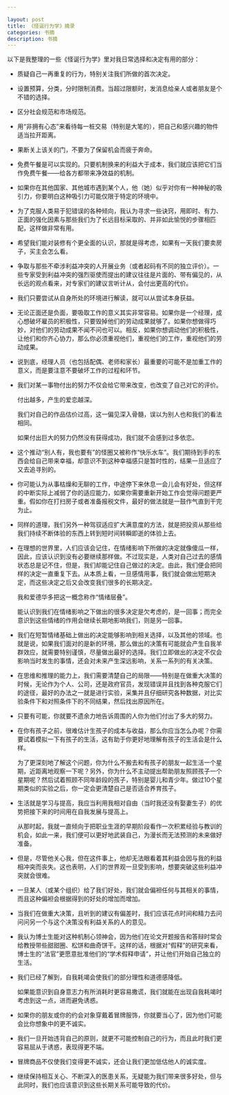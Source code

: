 ```yaml
---

layout: post
title: 《怪诞行为学》摘录
categories: 书摘
description: 书摘
---
```


以下是我整理的一些《怪诞行为学》里对我日常选择和决定有用的部分：

- 质疑自己一再重复的行为，特别关注我们所做的首次决定。

- 设置预算，分类，分时限制消费。当超过限额时，发消息给亲人或者朋友是个不错的选择。

- 区分社会规范和市场规范。

- 用“非拥有心态”来看待每一桩交易（特别是大笔的），把自己和感兴趣的物件适当拉开距离。

- 果断关上该关的门，不要为了保留机会而疲于奔命。

- 免费午餐是可以实现的。只要机制换来的利益大于成本，我们就应该把它们当作免费午餐——给各方都带来净效益的机制。

- 如果你在其他国家、其他城市遇到某个人，他（她）似乎对你有一种神秘的吸引力，你要明白这种吸引力可能仅限于特定的环境中。

- 为了克服人类易于犯错误的各种倾向，我认为寻求一些诀窍，用即时、有力、正面的强化因素与那些我们为了长远目标采取的、并非如此愉悦的步骤相匹配，这样做非常有用。

- 希望我们能对装修有个更全面的认识，那就是得考虑，如果有一天我们要卖房子，买主会怎么看。

- 争取与那些不牵涉利益冲突的人开展业务（或者起码有不同的独立评价）。一些专家受到利益冲突的强烈驱使而提出的建议往往是片面的、带有偏见的，从长远的观点看来，对专家们的建议言听计从，会付出更高的代价。

- 我们只要尝试从自身所处的环境进行解读，就可以从尝试本身获益。

- 无论正面还是负面，要吸取工作的意义其实非常容易。如果你是一个经理，成心想破坏雇员的积极性，只要毁掉他们的劳动成果就够了。如果你想做得巧妙，对他们的劳动成果不闻不问也可以。相反，如果你想调动他们的积极性，让他们和你齐心协力，那么你必须重视他们，重视他们的工作，重视他们的劳动成果。

- 说到底，经理人员（也包括配偶、老师和家长）最重要的可能不是加重工作的意义，而是要注意不要破坏工作的过程和环节。

- 我们对某一事物付出的努力不仅会给它带来改变，也改变了自己对它的评价。

  付出越多，产生的爱恋越深。

  我们对自己的作品估价过高，这一偏见深入骨髓，误以为别人也和我们的看法相同。

  如果付出巨大的努力仍然没有获得成功，我们就不会感到过多依恋。

- 这个推动“别人有，我也要有”的怪圈又被称作“快乐水车”。我们期待到手的东西会给自己带来幸福，却意识不到这种幸福感只是暂时性的，结果一旦适应了又去追寻别的。

- 你可能认为从事枯燥和无聊的工作，中途停下来休息一会儿会有好处，但这样的中断实际上减弱了你的适应能力，如果你需要重新开始工作会觉得问题更严重。假如你在打扫房子或者准备报税文件，最好的做法就是一鼓作气直到干完为止。

- 同样的道理，我们另外一种驾驭适应扩大满意度的方法，就是把投资从那些给我们持续不断体验的东西上转到短时间转瞬即逝的体验上去。

- 在理想的世界里，人们应该会记住，在情绪影响下所做的决定就像傻瓜一样，因此，应该认识到没有必要继续那样做。不过现实是，人类对自己过去的感情状态总是记不住，但是，我们却能记住自己做过的决定。由此，我们便会把同样的决定一直重复下去。从本质上看，一旦感情用事，我们就会做出短期决定，而这些决定之后又会改变我们很多的长期决定。

  我和爱德华多把这一概念称作“情绪层叠”。

  能认识到我们在情绪影响之下做出的很多决定是欠考虑的，是一回事；而完全意识到这些情绪的作用会继续长期地影响我们，则是另一回事。

- 我们在短暂情绪基础上做出的决定能够影响到相关选择，以及其他的领域。也就是说，如果我们面对的是新的环境，那么做出的决策有可能就会产生自我羊群效应，就需要特别谨慎，尽量做出最好的选择。我们立即做出的决定不仅会影响当时发生的事情，还会对未来产生深远影响，关系一系列的有关决策。

- 在思维和推理的能力上，我们需要清楚自己的局限——特别是在做重大决策的时候，无论作为个人、公司，还是政府官员，发现错误并且找到各种克服它们的途径，最好的办法之一就是进行实验，采集并且仔细研究各种数据，对比实验条件下和对照条件下的不同结果，然后找出原因所在。

- 只要有可能，你就要不遗余力地告诉周围的人你为他们付出了多大的努力。

- 在你有孩子之前，很难估计生孩子的成本与收益，那么你应当怎么办呢？你需要试着模拟一下有孩子的生活，这有助于你更好地理解有孩子的生活会是什么样。

  为了更深刻地了解这个问题，你为什么不搬去和有孩子的朋友一起生活一个星期，近距离地观察一下呢？另外，你为什么不主动提出帮助朋友照顾孩子一个星期呢？然后试着照顾不同年龄段的孩子，特别是婴儿和青少年。做过10个星期类似的实验之后，你一定会更清楚自己是否适合养育孩子。

- 生活就是学习与提高，我应当利用我相对自由（当时我还没有娶妻生子）的优势把接下来的时间用在自我发展与提高上。

  从那时起，我就一直倾向于把职业生涯的早期阶段看作一次积累经验与教训的机会，如此一来，我们便可以更好地武装自己，为漫长而无法预测的未来做好准备。

- 但是，尽管他关心我，但在这件事上，他却无法眼看着其利益会因与我的利益相冲突而丧失。这也表明，人们的世界观一旦受到影响，想要突破这些利益冲突就会很难。

- 一旦某人（或某个组织）给了我们好处，我们就会偏袒任何与其相关的事情，而且这种偏袒会根据得到的好处的增加而增加。

- 当我们在做重大决策，且听到的建议有偏差时，我们应该花点时间和精力去问问问另一个与这个决策没有利益关系的人的意见。

- 我认为博士生能对这种机制心领神会，因为他们在论文开题报告和答辩时常会给教授带些甜甜圈、松饼和曲奇饼干。这样的话，根据对“假释”的研究来看，博士生的“法官”更愿意批准他们的“学术假释申请”，并让他们开始自己独立的生活。

- 我们已经了解到，自我耗竭会使我们的部分理性和道德感降低。

  如果能意识到自身意志力有所消耗时更容易撒谎，我们就能在出现自我耗竭时考虑到这一点，进而避免诱惑。

- 如果你的朋友或你的约会对象穿戴着冒牌服饰，你就要当心了，因为他们可能会比你想象中的更不诚实。

- 我们一旦开始违背自己的原则，就更不可能控制自己的行为，而且此时我们更容易屈从于诱惑，表现得更不端。

- 冒牌商品不仅使我们变得更不诚实，还会让我们更加低估他人的诚实度。

- 继续保持相互关心、不断深入的医患关系，无疑能为我们带来很多好处，但与此同时，我们也应该意识到这些长期关系可能导致的代价。